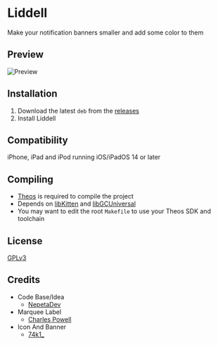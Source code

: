 # Liddell
Make your notification banners smaller and add some color to them

## Preview
<img src="Preview.png" alt="Preview" />

## Installation
1. Download the latest `deb` from the [releases](https://github.com/Traurige/Liddell/releases)
2. Install Liddell

## Compatibility
iPhone, iPad and iPod running iOS/iPadOS 14 or later

## Compiling
  - [Theos](https://theos.dev/) is required to compile the project
  - Depends on [libKitten](https://github.com/Traurige/libKitten) and [libGCUniversal](https://github.com/MrGcGamer/LibGcUniversalDocumentation)
  - You may want to edit the root `Makefile` to use your Theos SDK and toolchain

## License
[GPLv3](https://github.com/Traurige/Liddell/blob/main/COPYING)

## Credits
  - Code Base/Idea
    - [NepetaDev](https://twitter.com/NepetaDev)
  - Marquee Label
    - [Charles Powell](https://github.com/cbpowell)
  - Icon And Banner
    - [74k1_](https://twitter.com/74k1_)
